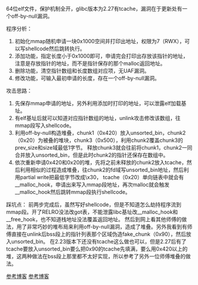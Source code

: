 64位elf文件，保护机制全开，glibc版本为2.27有tcache，漏洞在于更新处有一个off-by-null漏洞。

程序分析：
1. 初始化mmap随机申请一块0x1000空间并打印出地址，权限为7（RWX），可以写shellcode然后跳转执行。
2. 添加功能，指定长度小于0x1000即可，申请完会打印出存放该指针的地址，注意是存放指针的地址，而不是指针保存的那个malloc返回地址。
3. 删除功能，清空指针数组和长度数组对应项，无UAF漏洞。
4. 修改功能，可输入最初申请的长度，存在一个off-by-null漏洞。

攻击思路：
1. 先保存mmap申请的地址，另外利用添加时打印的地址，可以泄露elf加载基址。
2. 有elf基址后就可以知道对应指针数组的地址，unlink攻击修改该数组，往mmap段写入shellcode。
3. 利用off-by-null构造堆叠，chunk1（0x420）放入unsorted_bin，chunk2（0x20）为被叠的堆块，chunk3（0x500），利用chunk2覆盖chunk3的prev_size和size域最低1字节。
释放chunk3就会往前将chunk1，chunk2一同合并放入unsorted_bin，但是此时chunk2的指针还保存在数组中。
4. 依次重新申请0x420和0x20的堆，先将之前未释放的chunk2放入tcache，然后利用相似的过程造成堆叠，往chunk2的fd域写unsorted_bin地址，然后利用partial write把最低字节改成\x30，
tcache（0x20）单向链表中就会有__malloc_hook，申请出来写入mmap段地址，再次malloc就会触发__malloc_hook然后跳转mmap段执行shellcode。

踩坑点：
前两步完成后，虽然写好shellcode，但是不知道怎么劫持程序流到mmap段。开了RELRO没法改got表，不能泄露libc基址改__malloc_hook和__free_hook，也不知道栈地址没法覆盖返回地址。
然后到网上看其他师傅的做法，用了非常巧妙的堆布局来利用off-by-null漏洞，造成了堆叠。另外我看到有师傅直接在unlink后bss段上的指针列表那个区域伪造fake_chunk（0x90），然后放入unsorted_bin。
在2.23版本下还没有tcache这么做也可以，但是2.27后有了tcache要放入unsorted_bin要么把0x90的tcache先填满，要么用0x420以上的堆，这两种做法在bss段上那里都不太好实现，所以参考了另外一位师傅堆叠的做法。

[参考博客](https://eqqie.cn/index.php/laji_note/1077/) [参考博客](https://www.cnblogs.com/lemon629/p/13842163.html)
